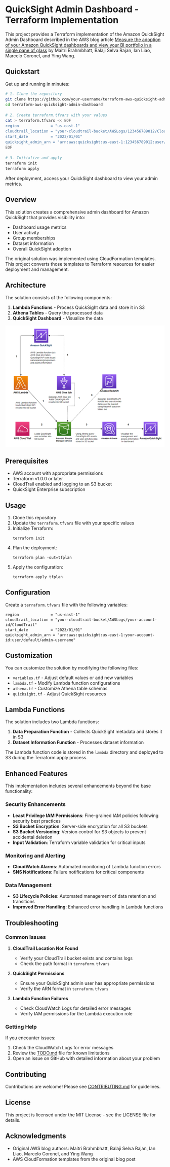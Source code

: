 # QuickSight Admin Dashboard - Terraform Implementation

This project provides a Terraform implementation of the Amazon QuickSight Admin Dashboard described in the AWS blog article [Measure the adoption of your Amazon QuickSight dashboards and view your BI portfolio in a single pane of glass](https://aws.amazon.com/blogs/business-intelligence/measure-the-adoption-of-your-amazon-quicksight-dashboards-and-view-your-bi-portfolio-in-a-single-pane-of-glass/) by Maitri Brahmbhatt, Balaji Selva Rajan, Ian Liao, Marcelo Coronel, and Ying Wang.

## Quickstart

Get up and running in minutes:

```bash
# 1. Clone the repository
git clone https://github.com/your-username/terraform-aws-quicksight-admin-dashboard.git
cd terraform-aws-quicksight-admin-dashboard

# 2. Create terraform.tfvars with your values
cat > terraform.tfvars << EOF
region              = "us-east-1"
cloudtrail_location = "your-cloudtrail-bucket/AWSLogs/123456789012/CloudTrail"
start_date          = "2023/01/01"
quicksight_admin_arn = "arn:aws:quicksight:us-east-1:123456789012:user/default/admin-username"
EOF

# 3. Initialize and apply
terraform init
terraform apply
```

After deployment, access your QuickSight dashboard to view your admin metrics.

## Overview

This solution creates a comprehensive admin dashboard for Amazon QuickSight that provides visibility into:

- Dashboard usage metrics
- User activity
- Group memberships
- Dataset information
- Overall QuickSight adoption

The original solution was implemented using CloudFormation templates. This project converts those templates to Terraform resources for easier deployment and management.

## Architecture

The solution consists of the following components:

1. **Lambda Functions** - Process QuickSight data and store it in S3
2. **Athena Tables** - Query the processed data
3. **QuickSight Dashboard** - Visualize the data

![Architecture Diagram](glue-job-arch-1.png)

## Prerequisites

- AWS account with appropriate permissions
- Terraform v1.0.0 or later
- CloudTrail enabled and logging to an S3 bucket
- QuickSight Enterprise subscription

## Usage

1. Clone this repository
2. Update the `terraform.tfvars` file with your specific values
3. Initialize Terraform:
   ```
   terraform init
   ```
4. Plan the deployment:
   ```
   terraform plan -out=tfplan
   ```
5. Apply the configuration:
   ```
   terraform apply tfplan
   ```

## Configuration

Create a `terraform.tfvars` file with the following variables:

```hcl
region              = "us-east-1"
cloudtrail_location = "your-cloudtrail-bucket/AWSLogs/your-account-id/CloudTrail"
start_date          = "2023/01/01"
quicksight_admin_arn = "arn:aws:quicksight:us-east-1:your-account-id:user/default/admin-username"
```

## Customization

You can customize the solution by modifying the following files:

- `variables.tf` - Adjust default values or add new variables
- `lambda.tf` - Modify Lambda function configurations
- `athena.tf` - Customize Athena table schemas
- `quicksight.tf` - Adjust QuickSight resources

## Lambda Functions

The solution includes two Lambda functions:

1. **Data Preparation Function** - Collects QuickSight metadata and stores it in S3
2. **Dataset Information Function** - Processes dataset information

The Lambda function code is stored in the `lambda` directory and deployed to S3 during the Terraform apply process.

## Enhanced Features

This implementation includes several enhancements beyond the base functionality:

### Security Enhancements
- **Least Privilege IAM Permissions**: Fine-grained IAM policies following security best practices
- **S3 Bucket Encryption**: Server-side encryption for all S3 buckets
- **S3 Bucket Versioning**: Version control for S3 objects to prevent accidental deletion
- **Input Validation**: Terraform variable validation for critical inputs

### Monitoring and Alerting
- **CloudWatch Alarms**: Automated monitoring of Lambda function errors
- **SNS Notifications**: Failure notifications for critical components

### Data Management
- **S3 Lifecycle Policies**: Automated management of data retention and transitions
- **Improved Error Handling**: Enhanced error handling in Lambda functions

## Troubleshooting

### Common Issues

1. **CloudTrail Location Not Found**
   - Verify your CloudTrail bucket exists and contains logs
   - Check the path format in `terraform.tfvars`

2. **QuickSight Permissions**
   - Ensure your QuickSight admin user has appropriate permissions
   - Verify the ARN format in `terraform.tfvars`

3. **Lambda Function Failures**
   - Check CloudWatch Logs for detailed error messages
   - Verify IAM permissions for the Lambda execution role

### Getting Help

If you encounter issues:
1. Check the CloudWatch Logs for error messages
2. Review the [TODO.md](TODO.md) file for known limitations
3. Open an issue on GitHub with detailed information about your problem

## Contributing

Contributions are welcome! Please see [CONTRIBUTING.md](CONTRIBUTING.md) for guidelines.

## License

This project is licensed under the MIT License - see the LICENSE file for details.

## Acknowledgments

- Original AWS blog authors: Maitri Brahmbhatt, Balaji Selva Rajan, Ian Liao, Marcelo Coronel, and Ying Wang
- AWS CloudFormation templates from the original blog post